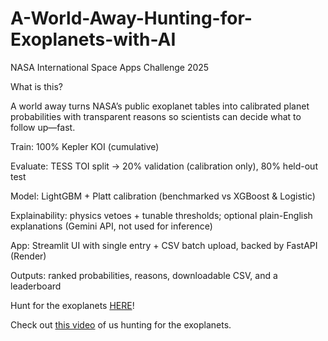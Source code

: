 # A-World-Away-Hunting-for-Exoplanets-with-AI
NASA International Space Apps Challenge 2025

What is this?

A world away turns NASA’s public exoplanet tables into calibrated planet probabilities with transparent reasons so scientists can decide what to follow up—fast.

Train: 100% Kepler KOI (cumulative)

Evaluate: TESS TOI split → 20% validation (calibration only), 80% held-out test

Model: LightGBM + Platt calibration (benchmarked vs XGBoost & Logistic)

Explainability: physics vetoes + tunable thresholds; optional plain-English explanations (Gemini API, not used for inference)

App: Streamlit UI with single entry + CSV batch upload, backed by FastAPI (Render)

Outputs: ranked probabilities, reasons, downloadable CSV, and a leaderboard


Hunt for the exoplanets [HERE](https://a-world-away-hunting-for-exoplanets-with-d7es.onrender.com/)!

Check out [this video](https://drive.google.com/file/d/1uDW9WdQq4psa6G1mbURNno3uMu1hUeTN/view?usp=sharing) of us hunting for the exoplanets.
